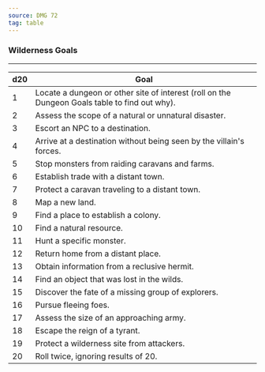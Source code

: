 ```yaml
---
source: DMG 72
tag: table
---
```


### Wilderness Goals
---
|d20|Goal|
|----|------------|
|1|Locate a dungeon or other site of interest (roll on the Dungeon Goals table to find out why).|
|2|Assess the scope of a natural or unnatural disaster.|
|3|Escort an NPC to a destination.|
|4|Arrive at a destination without being seen by the villain's forces.|
|5|Stop monsters from raiding caravans and farms.|
|6|Establish trade with a distant town.|
|7|Protect a caravan traveling to a distant town.|
|8|Map a new land.|
|9|Find a place to establish a colony.|
|10|Find a natural resource.|
|11|Hunt a specific monster.|
|12|Return home from a distant place.|
|13|Obtain information from a reclusive hermit.|
|14|Find an object that was lost in the wilds.|
|15|Discover the fate of a missing group of explorers.|
|16|Pursue fleeing foes.|
|17|Assess the size of an approaching army.|
|18|Escape the reign of a tyrant.|
|19|Protect a wilderness site from attackers.|
|20|Roll twice, ignoring results of 20.|
